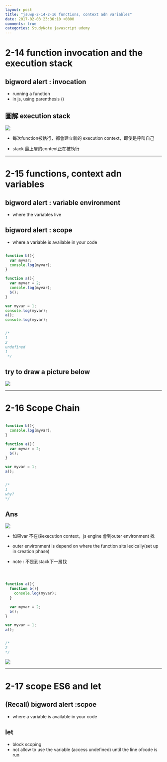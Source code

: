 ```yaml
---
layout: post
title: "jsuwp-2-14-2-16 functions, context adn variables"
date: 2017-02-03 23:36:10 +0800
comments: true
categories: StudyNote javascript udemy
---
```


<!--more-->

# 2-14 function invocation and the execution stack

## bigword alert : invocation
- running a function
- in js, using parenthesis ()

## 圖解 execution stack
<img src="{{root_url}}/images/studynotes/executionstack.png">


- 每次function被執行，都會建立新的 execution context，即使是呼叫自己

- stack 最上層的context正在被執行


---

# 2-15 functions, context adn variables

## bigword alert : variable environment
- where the variables live

## bigword alert : scope
- where a variable is available in your code

``` javascript

function b(){
  var myvar;
  console.log(myvar);
}

function a(){
  var myvar = 2;
  console.log(myvar);
  b();
}

var myvar = 1;
console.log(myvar);
a();
console.log(myvar);


/*
1
2
undefined
1
 */

```

## try to draw a picture below

<img src="{{root_url}}/images/studynotes/myvar.png">

---

# 2-16 Scope Chain

``` javascript

function b(){
  console.log(myvar);
}

function a(){
  var myvar = 2;
  b();
}

var myvar = 1;
a();


/*
1
why?
*/

```

## Ans

<img src="{{root_url}}/images/studynotes/outerenv.png">

- 如果var 不在該execution context，js engine 會到outer environment 找

- outer environment is depend on where the function sits lecically(set up in creation phase)

- note : 不是到stack下一層找

``` javascript



function a(){
  function b(){
    console.log(myvar);
  }

  var myvar = 2;
  b();
}

var myvar = 1;
a();


/*
2
*/

```

<img src="{{root_url}}/images/studynotes/outerenv2.png">

---

# 2-17 scope ES6 and let

## (Recall) bigword alert :scpoe
- where a variable is available in your code

## let
- block scoping
- not allow to use the variable (access undefined) until the line ofcode is run